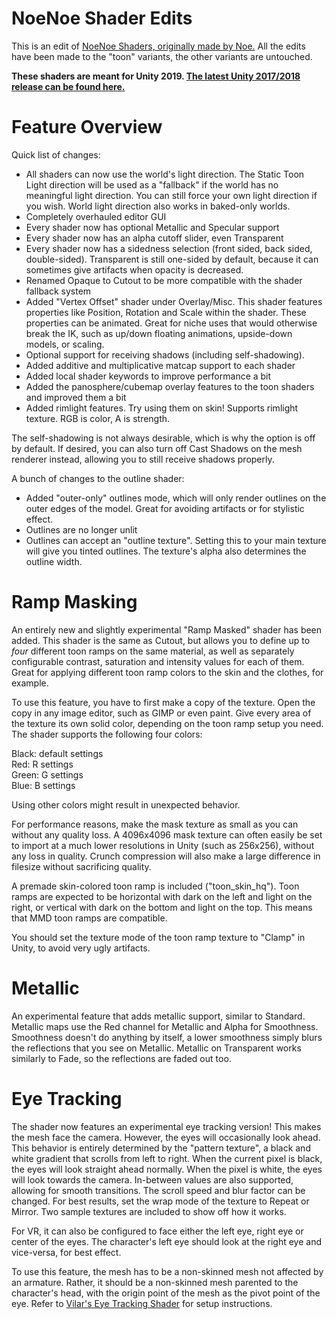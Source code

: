 # NoeNoe Shader Edits

This is an edit of [NoeNoe Shaders, originally made by Noe.](https://vrcat.club/threads/updated-29-5-18-noenoe-shaders.157/) All the edits have been made to the "toon" variants, the other variants are untouched.

**These shaders are meant for Unity 2019. [The latest Unity 2017/2018 release can be found here.](https://github.com/HugoZink/NoeNoeShaderEdits/releases/tag/1.4.1)**

# Feature Overview

Quick list of changes:

* All shaders can now use the world's light direction. The Static Toon Light direction will be used as a "fallback" if the world has no meaningful light direction. You can still force your own light direction if you wish. World light direction also works in baked-only worlds.
* Completely overhauled editor GUI
* Every shader now has optional Metallic and Specular support
* Every shader now has an alpha cutoff slider, even Transparent
* Every shader now has a sidedness selection (front sided, back sided, double-sided). Transparent is still one-sided by default, because it can sometimes give artifacts when opacity is decreased.
* Renamed Opaque to Cutout to be more compatible with the shader fallback system
* Added "Vertex Offset" shader under Overlay/Misc. This shader features properties like Position, Rotation and Scale within the shader. These properties can be animated. Great for niche uses that would otherwise break the IK, such as up/down floating animations, upside-down models, or scaling.
* Optional support for receiving shadows (including self-shadowing).
* Added additive and multiplicative matcap support to each shader
* Added local shader keywords to improve performance a bit
* Added the panosphere/cubemap overlay features to the toon shaders and improved them a bit
* Added rimlight features. Try using them on skin! Supports rimlight texture. RGB is color, A is strength.

The self-shadowing is not always desirable, which is why the option is off by default. If desired, you can also turn off Cast Shadows on the mesh renderer instead, allowing you to still receive shadows properly.

A bunch of changes to the outline shader:

* Added "outer-only" outlines mode, which will only render outlines on the outer edges of the model. Great for avoiding artifacts or for stylistic effect.
* Outlines are no longer unlit
* Outlines can accept an "outline texture". Setting this to your main texture will give you tinted outlines. The texture's alpha also determines the outline width.

# Ramp Masking

An entirely new and slightly experimental "Ramp Masked" shader has been added. This shader is the same as Cutout, but allows you to define up to *four* different toon ramps on the same material, as well as separately configurable contrast, saturation and intensity values for each of them. Great for applying different toon ramp colors to the skin and the clothes, for example.

To use this feature, you have to first make a copy of the texture. Open the copy in any image editor, such as GIMP or even paint. Give every area of the texture its own solid
color, depending on the toon ramp setup you need. The shader supports the following four colors:

Black: default settings  
Red: R settings  
Green: G settings  
Blue: B settings  

Using other colors might result in unexpected behavior.

For performance reasons, make the mask texture as small as you can without any quality loss. A 4096x4096 mask texture can often easily be set to import at a much lower resolutions in Unity (such as 256x256),
without any loss in quality. Crunch compression will also make a large difference in filesize without sacrificing quality.

A premade skin-colored toon ramp is included ("toon_skin_hq"). Toon ramps are expected to be horizontal with dark on the left and light on the right, or vertical with dark on the bottom and light on the top. This means that MMD toon ramps are compatible.

You should set the texture mode of the toon ramp texture to "Clamp" in Unity, to avoid very ugly artifacts.

# Metallic

An experimental feature that adds metallic support, similar to Standard. Metallic maps use the Red channel for Metallic and Alpha for Smoothness. Smoothness doesn't do anything by itself, a lower smoothness simply blurs the reflections that you see on Metallic. Metallic on Transparent works similarly to Fade, so the reflections are faded out too.

# Eye Tracking
The shader now features an experimental eye tracking version! This makes the mesh face the camera. However, the eyes will occasionally look ahead. This behavior is entirely determined by the "pattern texture", a black and white gradient that scrolls from left to right. When the current pixel is black, the eyes will look straight ahead normally. When the pixel is white, the eyes will look towards the camera. In-between values are also supported, allowing for smooth transitions. The scroll speed and blur factor can be changed. For best results, set the wrap mode of the texture to Repeat or Mirror. Two sample textures are included to show off how it works.

For VR, it can also be configured to face either the left eye, right eye or center of the eyes. The character's left eye should look at the right eye and vice-versa, for best effect.

To use this feature, the mesh has to be a non-skinned mesh not affected by an armature. Rather, it should be a non-skinned mesh parented to the character's head, with the origin point of the mesh as the pivot point of the eye. Refer to [Vilar's Eye Tracking Shader](https://github.com/Vilar24/VilarVRC) for setup instructions.